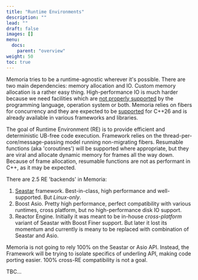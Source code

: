```yaml
---
title: "Runtime Environments"
description: ""
lead: ""
draft: false
images: []
menu:
  docs:
    parent: "overview"
weight: 50
toc: true
---
```


Memoria tries to be a runtime-agnostic wherever it's possible. There are two main dependencies: memory allocation and IO. Custom memory allocation is a rather easy thing. High-performance IO is much harder because we need facilities which are [not properly supported](https://github.com/victor-smirnov/green-fibers/wiki/Dialectics-of-fibers-and-coroutines-in-Cxx-and-successor-languages) by the programming language, operation system or both. Memoria relies on fibers for concurrency and they are expected to be [supported](https://www.open-std.org/jtc1/sc22/wg21/docs/papers/2023/p0876r13.pdf) for C++26 and is already available in various frameworks and libraries.

The goal of Runtime Environment (RE) is to provide efficient and deterministic UB-free code execution. Framework relies on the thread-per-core/message-passing model running non-migrating fibers. Resumable functions (aka 'coroutines') will be supported where appropriate, but they are viral and allocate dynamic memory for frames all the way down. Because of frame allocation, resumable functions are not as performant in C++, as it may be expected.

There are 2.5 RE 'backends' in Memoria:

1. [Seastar](https://seastar.io/) framework. Best-in-class, high performance and well-supported. But _Linux-only_. 
2. Boost Asio. Pretty high performance, perfect compatibility with various runtimes, cross platform, but no high-performance disk IO support.
3. Reactor Engine. Initially it was meant to be in-house *cross-platform* variant of Seastar with Boost Finer support. But later it lost its momentum and currently is meany to be replaced with combination of Seastar and Asio. 

Memoria is not going to rely 100% on the Seastar or Asio API. Instead, the Framework will be trying to isolate specifics of underling API, making code porting easier. 100% cross-RE compatibility is not a goal.

TBС...
